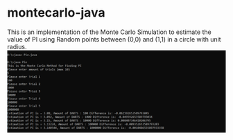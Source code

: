 # montecarlo-java

This is an implementation of the Monte Carlo Simulation to estimate the value of PI using Random points between (0,0) and (1,1) in a circle with unit radius.
![Alt text](output3.png?raw=true "Optional Title")
